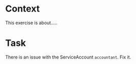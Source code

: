 # Context

This exercise is about.....



# Task

There is an issue with the ServiceAccount `accountant`. Fix it.
